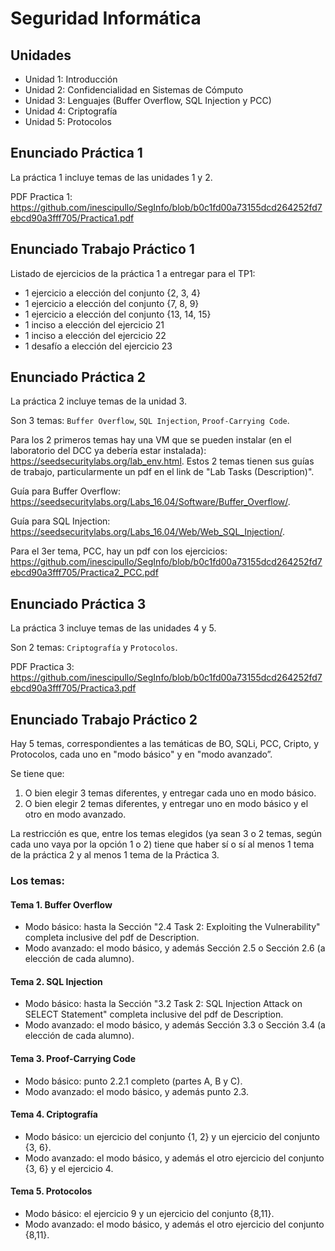 # Seguridad Informática

## Unidades
- Unidad 1: Introducción
- Unidad 2: Confidencialidad en Sistemas de Cómputo
- Unidad 3: Lenguajes (Buffer Overflow, SQL Injection y PCC)
- Unidad 4: Criptografía
- Unidad 5: Protocolos

## Enunciado Práctica 1
La práctica 1 incluye temas de las unidades 1 y 2.

PDF Practica 1: https://github.com/inescipullo/SegInfo/blob/b0c1fd00a73155dcd264252fd7ebcd90a3fff705/Practica1.pdf

## Enunciado Trabajo Práctico 1
Listado de ejercicios de la práctica 1 a entregar para el TP1:
- 1 ejercicio a elección del conjunto {2, 3, 4}
- 1 ejercicio a elección del conjunto {7, 8, 9}
- 1 ejercicio a elección del conjunto {13, 14, 15}
- 1 inciso a elección del ejercicio 21
- 1 inciso a elección del ejercicio 22
- 1 desafío a elección del ejercicio 23

## Enunciado Práctica 2
La práctica 2 incluye temas de la unidad 3.

Son 3 temas: `Buffer Overflow`, `SQL Injection`, `Proof-Carrying Code`.

Para los 2 primeros temas hay una VM que se pueden instalar (en el laboratorio del DCC ya debería estar instalada): https://seedsecuritylabs.org/lab_env.html. Estos 2 temas tienen sus guías de trabajo, particularmente un pdf en el link de "Lab Tasks (Description)".

Guía para Buffer Overflow: https://seedsecuritylabs.org/Labs_16.04/Software/Buffer_Overflow/.

Guía para SQL Injection: https://seedsecuritylabs.org/Labs_16.04/Web/Web_SQL_Injection/.

Para el 3er tema, PCC, hay un pdf con los ejercicios: https://github.com/inescipullo/SegInfo/blob/b0c1fd00a73155dcd264252fd7ebcd90a3fff705/Practica2_PCC.pdf

## Enunciado Práctica 3
La práctica 3 incluye temas de las unidades 4 y 5.

Son 2 temas: `Criptografía` y `Protocolos`.

PDF Practica 3: https://github.com/inescipullo/SegInfo/blob/b0c1fd00a73155dcd264252fd7ebcd90a3fff705/Practica3.pdf

## Enunciado Trabajo Práctico 2
Hay 5 temas, correspondientes a las temáticas de BO, SQLi, PCC, Cripto, y Protocolos, cada uno en "modo básico" y en "modo avanzado”.

Se tiene que:
1. O bien elegir 3 temas diferentes, y entregar cada uno en modo básico.
2. O bien elegir 2 temas diferentes, y entregar uno en modo básico y el otro en modo avanzado.

La restricción es que, entre los temas elegidos (ya sean 3 o 2 temas, según cada uno vaya por la opción 1 o 2) tiene que haber sí o sí al menos 1 tema de la práctica 2 y al menos 1 tema de la Práctica 3.

### Los temas:

#### Tema 1. Buffer Overflow
- Modo básico: hasta la Sección "2.4 Task 2: Exploiting the Vulnerability" completa inclusive del pdf de Description.
- Modo avanzado: el modo básico, y además Sección 2.5 o Sección 2.6 (a elección de cada alumno).
#### Tema 2. SQL Injection
- Modo básico: hasta la Sección "3.2 Task 2: SQL Injection Attack on SELECT Statement" completa inclusive del pdf de Description.
- Modo avanzado: el modo básico, y además Sección 3.3 o Sección 3.4 (a elección de cada alumno).
#### Tema 3. Proof-Carrying Code
- Modo básico: punto 2.2.1 completo (partes A, B y C).
- Modo avanzado: el modo básico, y además punto 2.3.
#### Tema 4. Criptografía
- Modo básico: un ejercicio del conjunto {1, 2} y un ejercicio del conjunto {3, 6}.
- Modo avanzado: el modo básico, y además el otro ejercicio del conjunto {3, 6} y el ejercicio 4.
#### Tema 5. Protocolos
- Modo básico: el ejercicio 9 y un ejercicio del conjunto {8,11}.
- Modo avanzado: el modo básico, y además el otro ejercicio del conjunto {8,11}.